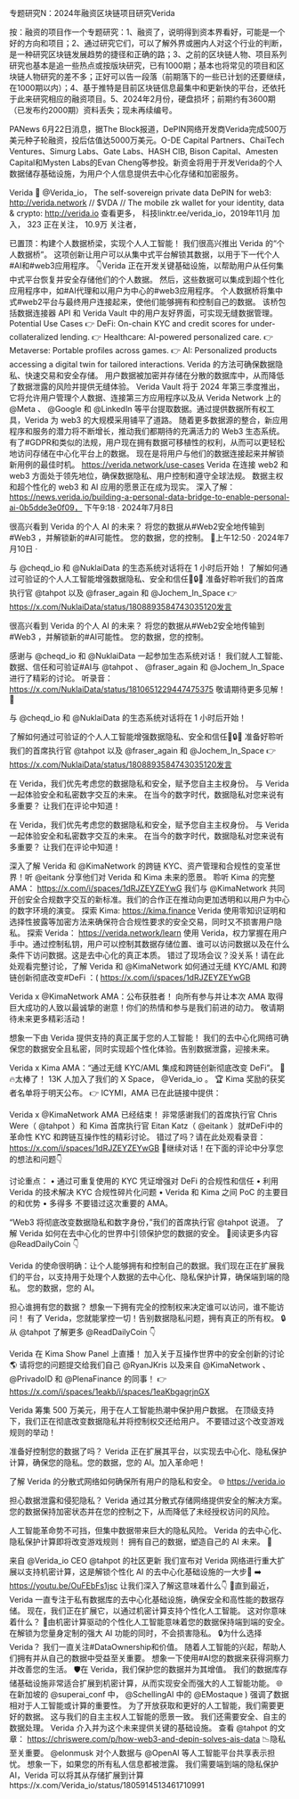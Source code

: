 专题研究N：2024年融资区块链项目研究Verida 


按：融资的项目作一个专题研究：1、融资了，说明得到资本界看好，可能是一个好的方向和项目；2、通过研究它们，可以了解外界或圈内人对这个行业的判断，是一种研究区块链发展趋势的捷径和正确的路；3、之前的区块链人物、项目系列研究也基本是追一些热点或按版块研究，已有1000期；基本也将常见的项目和区块链人物研究的差不多；正好可以告一段落（前期落下的一些已计划的还要继续，在1000期以内）；4、基于推特是目前区块链信息最集中和更新快的平台，还依托于此来研究相应的融资项目。5、2024年2月份，硬盘损坏；前期约有3600期（已发布约2000期）资料丢失；现未再续编号。

PANews 6月22日消息，据The Block报道，DePIN网络开发商Verida完成500万美元种子轮融资，投后估值达5000万美元。O-DE Capital Partners、ChaiTech Ventures、Simurg Labs、Gate Labs、HASH CIB, Bison Capital、Amesten Capital和Mysten Labs的Evan Cheng等参投。新资金将用于开发Verida的个人数据储存基础设施，为用户个人信息提供去中心化存储和加密服务。

Verida 💜
@Verida_io，
The self-sovereign private data DePIN for web3: http://verida.network // $VDA // The mobile zk wallet for your identity, data & crypto: http://verida.io
查看更多，
科技linktr.ee/verida_io，2019年11月 加入，
323 正在关注，
10.9万 关注者，


已置顶：构建个人数据桥梁，实现个人人工智能！
我们很高兴推出 Verida 的“个人数据桥”。
这项创新让用户可以从集中式平台解锁其数据，以用于下一代个人#AI和#web3应用程序。 👇Verida 正在开发关键基础设施，以帮助用户从任何集中式平台恢复并安全存储他们的个人数据。
然后，这些数据可以集成到超个性化应用程序中，如#AI代理和以用户为中心的#web3应用程序。
个人数据桥将集中式#web2平台与最终用户连接起来，使他们能够拥有和控制自己的数据。
该桥包括数据连接器 API 和 Verida Vault 中的用户友好界面，可实现无缝数据管理。
Potential Use Cases
👉 DeFi: On-chain KYC and credit scores for under-collateralized lending.
👉 Healthcare: AI-powered personalized care.
👉 Metaverse: Portable profiles across games.
👉 AI: Personalized products accessing a digital twin for tailored interactions.
Verida 的方法可确保数据隐私、快速交易和安全存储。
用户数据被加密并存储在分散的数据库中，从而降低了数据泄露的风险并提供无缝体验。
 Verida Vault 将于 2024 年第三季度推出，它将允许用户管理个人数据、连接第三方应用程序以及从 Verida Network 上的
@Meta
 、 
@Google
和
@LinkedIn
等平台提取数据。通过提供数据所有权工具，Verida 为 web3 的大规模采用铺平了道路。
随着更多数据源的整合，新应用程序和服务的潜力将不断增长，推动我们都期待的充满活力的 Web3 生态系统。
有了#GDPR和类似的法规，用户现在拥有数据可移植性的权利，从而可以更轻松地访问存储在中心化平台上的数据。
现在是将用户与他们的数据连接起来并解锁新用例的最佳时机。
https://verida.network/use-cases
Verida 在连接 web2 和 web3 方面处于领先地位，确保数据隐私、用户控制和遵守全球法规。
数据主权和超个性化的 web3 和 AI 应用的愿景正在成为现实。
深入了解： https://news.verida.io/building-a-personal-data-bridge-to-enable-personal-ai-0b5dde3e0f09，
下午9:18 · 2024年7月8日

很高兴看到 Verida 的个人 AI 的未来？
将您的数据从#Web2安全地传输到#Web3 ，并解锁新的#AI可能性。
您的数据，您的控制。 💪上午12:50 · 2024年7月10日
·

与
@cheqd_io
和
@NuklaiData
的生态系统对话将在 1 小时后开始！
了解如何通过可验证的个人人工智能增强数据隐私、安全和信任🤝🔒👥
准备好聆听我们的首席执行官
@tahpot
以及
@fraser_again
和
@Jochem_In_Space
👉  https://x.com/NuklaiData/status/1808893584743035120发言

很高兴看到 Verida 的个人 AI 的未来？
将您的数据从#Web2安全地传输到#Web3 ，并解锁新的#AI可能性。
您的数据，您的控制。

感谢与
@cheqd_io
和
@NuklaiData
一起参加生态系统对话！
我们就人工智能、数据、信任和可验证#AI与
@tahpot
 、 
@fraser_again
和
@Jochem_In_Space
进行了精彩的讨论。
听录音： https://x.com/NuklaiData/status/1810651229447475375
敬请期待更多见解！ 🚀

与
@cheqd_io
和
@NuklaiData
的生态系统对话将在 1 小时后开始！

了解如何通过可验证的个人人工智能增强数据隐私、安全和信任🤝🔒👥
准备好聆听我们的首席执行官
@tahpot
以及
@fraser_again
和
@Jochem_In_Space
👉  https://x.com/NuklaiData/status/1808893584743035120发言

在 Verida，我们优先考虑您的数据隐私和安全，赋予您自主主权身份。
与 Verida 一起体验安全和私密数字交互的未来。
在当今的数字时代，数据隐私对您来说有多重要？
让我们在评论中知道！

在 Verida，我们优先考虑您的数据隐私和安全，赋予您自主主权身份。
与 Verida 一起体验安全和私密数字交互的未来。
在当今的数字时代，数据隐私对您来说有多重要？
让我们在评论中知道！

深入了解 Verida 和
@KimaNetwork
的跨链 KYC、资产管理和合规性的变革世界！听
@eitank
分享他们对 Verida 和 Kima 未来的愿景。
聆听 Kima 的完整 AMA： https://x.com/i/spaces/1dRJZEYZEYwG
我们与
@KimaNetwork
共同开创安全合规数字交互的新标准。我们的合作正在推动向更加透明和以用户为中心的数字环境的演变。
探索 Kima: https://kima.finance
 Verida 使用零知识证明和选择性披露等加密方法来确保符合合规性要求的安全交易，同时又不损害用户隐私。
探索 Verida： https://verida.network/learn
使用 Verida，权力掌握在用户手中。通过控制私钥，用户可以控制其数据存储位置、谁可以访问数据以及在什么条件下访问数据。这是去中心化的真正本质。
错过了现场会议？没关系！请在此处观看完整讨论，了解 Verida 和
@KimaNetwork
如何通过无缝 KYC/AML 和跨链创新彻底改变#DeFi ：( https://x.com/i/spaces/1dRJZEYZEYwGB

Verida x 
@KimaNetwork
 AMA：公布获胜者！
向所有参与并让本次 AMA 取得巨大成功的人致以最诚挚的谢意！你们的热情和参与是我们前进的动力。
敬请期待未来更多精彩活动！

想象一下由 Verida 提供支持的真正属于您的人工智能！
我们的去中心化网络可确保您的数据安全且私密，同时实现超个性化体验。告别数据泄露，迎接未来。

Verida x Kima AMA：“通过无缝 KYC/AML 集成和跨链创新彻底改变 DeFi”。 🚀
🔥太棒了！ 13K 人加入了我们的 X Space， 
@Verida_io
 。
🏆 Kima 奖励的获奖者名单将于明天公布。
👉 ICYMI，AMA 已在此链接中提供：

Verida x 
@KimaNetwork
 AMA 已经结束！
非常感谢我们的首席执行官 Chris Were（ 
@tahpot
 ）和 Kima 首席执行官 Eitan Katz（ 
@eitank
 ）就#DeFi中的革命性 KYC 和跨链互操作性的精彩讨论。
错过了吗？请在此处观看录音： https://x.com/i/spaces/1dRJZEYZEYwGB
💬继续对话！在下面的评论中分享您的想法和问题👇

讨论重点：
• 通过可重复使用的 KYC 凭证增强对 DeFi 的合规性和信任
• 利用 Verida 的技术解决 KYC 合规性碎片化问题
• Verida 和 Kima 之间 PoC 的主要目的和优势
• 多得多
不要错过这次重要的 AMA。

 “Web3 将彻底改变数据隐私和数字身份，”我们的首席执行官
@tahpot
说道。
了解 Verida 如何在去中心化的世界中引领保护您的数据的安全。
🔗阅读更多内容
@ReadDailyCoin
👇

 Verida 的使命很明确：让个人能够拥有和控制自己的数据。我们现在正在扩展我们的平台，以支持用于处理个人数据的去中心化、隐私保护计算，确保端到端的隐私。
您的数据，您的 AI。

担心谁拥有您的数据？
想象一下拥有完全的控制权来决定谁可以访问，谁不能访问！
有了 Verida，您就能掌控一切！告别数据隐私问题，拥有真正的所有权。 🔒
从
@tahpot
了解更多
@ReadDailyCoin
 👇

Verida 在 Kima Show Panel 上直播！
加入关于互操作世界中的安全创新的讨论🌎
请将您的问题提交给我们自己
@RyanJKris
以及来自
@KimaNetwork
 、 
@PrivadoID
和
@PlenaFinance
的同事！
👉 https://x.com/i/spaces/1eakb/i/spaces/1eaKbgagrjnGX

Verida 筹集 500 万美元，用于在人工智能热潮中保护用户数据。
在顶级支持下，我们正在彻底改变数据隐私并将控制权交还给用户。
不要错过这个改变游戏规则的举动！

准备好控制您的数据了吗？
Verida 正在扩展其平台，以实现去中心化、隐私保护计算，确保您的隐私。您的数据，您的 AI。加入革命吧！

了解 Verida 的分散式网络如何确保所有用户的隐私和安全。
🌐 https://verida.io

担心数据泄露和侵犯隐私？
Verida 通过其分散式存储网络提供安全的解决方案。
您的数据保持加密状态并在您的控制之下，从而降低了未经授权访问的风险。

人工智能革命势不可挡，但集中数据带来巨大的隐私风险。
Verida 的去中心化、隐私保护计算即将改变游戏规则！
拥有自己的数据，塑造自己的 AI 未来。 🔐

来自
@Verida_io
 CEO 
@tahpot
的社区更新
我们宣布对 Verida 网络进行重大扩展以支持机密计算，这是解锁个性化 AI 的去中心化基础设施的一大步🚀
➡️ https://youtu.be/OuFEbFs1jsc
让我们深入了解这意味着什么👇
🤖直到最近，Verida 一直专注于私有数据库的去中心化基础设施，确保安全和高性能的数据存储。
现在，我们正在扩展它，以通过机密计算支持个性化人工智能。
这对你意味着什么？
🧠由机密计算驱动的个性化人工智能意味着您的数据保持端到端的安全。
在解锁为您量身定制的强大 AI 功能的同时，不会损害隐私。
🔒为什么选择 Verida？
我们一直关注#DataOwnership和价值。
随着人工智能的兴起，帮助人们拥有并从自己的数据中受益至关重要。
想象一下使用#AI您的数据来获得洞察力并改善您的生活。
🛡️在 Verida，我们保护您的数据并为其增值。
我们的数据库存储基础设施非常适合扩展到机密计算，从而实现安全而强大的人工智能功能。
🌐在新加坡的
@superai_conf
中， 
@SchellingAI
中的
@EMostaque
 ) 强调了数据相对于人工智能或计算的重要性。
为了开放获取和更好的人工智能，我们需要更好的数据。
这与我们的自主主权人工智能的愿景一致。
我们还需要安全、自主的数据处理。
Verida 介入并为这个未来提供关键的基础设施。
查看
@tahpot
的文章：
https://chriswere.com/p/how-web3-and-depin-solves-ais-data
📉隐私至关重要。
@elonmusk
对个人数据与
@OpenAI
等人工智能平台共享表示担忧。
想象一下，如果您的所有私人信息都被泄露。
我们需要端到端的隐私保护AI，Verida 可以将其从存储扩展到计算https://x.com/Verida_io/status/1805914513461710991

